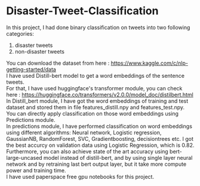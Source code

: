 # Disaster-Tweet-Classification
In this project, I had done binary classification on tweets into two following categories:
1) disaster tweets
2) non-disaster tweets

You can download the dataset from here : https://www.kaggle.com/c/nlp-getting-started/data  
I have used Distill-bert model to get a word embeddings of the sentence tweets.  
For that, I have used huggingface's transformer module, you can check here : https://huggingface.co/transformers/v2.0.0/model_doc/distilbert.html  
In Distill_bert module, I have got the word embeddings of training and test dataset and stored them in file features_distill.npy and features_test.npy.   
You can directly apply classification on those word embeddings using Predictions module.  
In predictions module, I have performed classification on word embeddings using different algorithms: Neural network, Logistic regression, GaussianNB, RandomForest, SVC, Gradientboosting, decisiontrees etc. I got the best accurcy on validation data using Logistic Regression, which is 0.82.  
Furthermore, you can also achieve state of the art accuracy using bert-large-uncased model instead of distill-bert, and by using single layer neural network and by retraining last bert output layer, but it take more compute power and training time.  
I have used paperspace free gpu notebooks for this project.  
